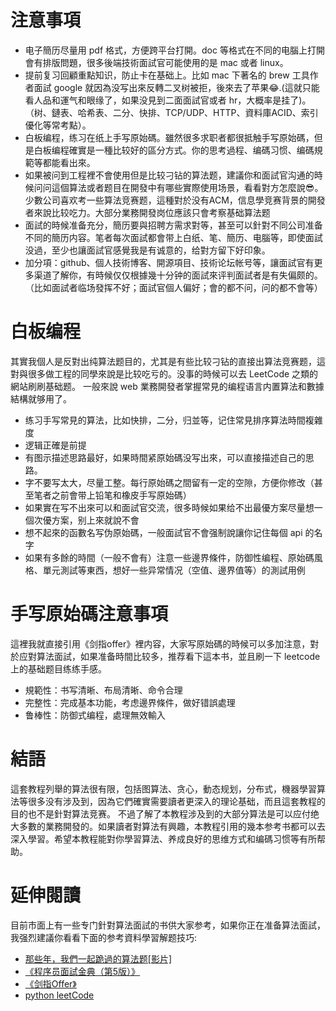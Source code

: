 # 注意事項

- 电子簡历尽量用 pdf 格式，方便跨平台打開。doc 等格式在不同的电腦上打開會有排版問題，很多後端技術面試官可能使用的是 mac 或者 linux。
- 提前复习回顧重點知识，防止卡在基础上。比如 mac 下著名的 brew 工具作者面試 google 就因為没写出來反轉二叉树被拒，後來去了苹果😂.(這就只能看人品和運气和眼缘了，如果没見到二面面試官或者 hr，大概率是挂了)。（树、鏈表、哈希表、二分、快排、TCP/UDP、HTTP、資料庫ACID、索引優化等常考點）。
- 白板编程，练习在纸上手写原始碼。雖然很多求职者都很抵触手写原始碼，但是白板编程確實是一種比较好的區分方式。你的思考過程、编碼习惯、编碼規範等都能看出來。
- 如果被问到工程裡不會使用但是比较刁钻的算法题，建議你和面試官沟通的時候问问這個算法或者题目在開發中有哪些實際使用场景，看看對方怎麼說😎。少數公司喜欢考一些算法竞赛题，這種對於没有ACM，信息學竞赛背景的開發者來說比较吃力。大部分業務開發岗位應該只會考察基础算法题
- 面試的時候准备充分，簡历要與招聘方需求對等，甚至可以針對不同公司准备不同的簡历内容。笔者每次面試都會带上白纸、笔、簡历、电腦等，即使面試没過，至少也讓面試官感覺我是有诚意的，给對方留下好印象。
- 加分項：github、個人技術博客、開源項目、技術论坛帐号等，讓面試官有更多渠道了解你，有時候仅仅根據幾十分钟的面試來评判面試者是有失偏颇的。（比如面試者临场發挥不好；面試官個人偏好；會的都不问，问的都不會等）


# 白板编程
其實我個人是反對出纯算法题目的，尤其是有些比较刁钻的直接出算法竞赛题，這對與很多做工程的同學來說是比较吃亏的。没事的時候可以去 LeetCode 之類的網站刷刷基础题。
一般來說 web 業務開發者掌握常見的编程语言内置算法和數據結構就够用了。

- 练习手写常見的算法，比如快排，二分，归並等，记住常見排序算法時間複雜度
- 逻辑正確是前提
- 有图示描述思路最好，如果時間紧原始碼没写出來，可以直接描述自己的思路。
- 字不要写太大，尽量工整。每行原始碼之間留有一定的空隙，方便你修改（甚至笔者之前會带上铅笔和橡皮手写原始碼）
- 如果實在写不出來可以和面試官交流，很多時候如果给不出最優方案尽量想一個次優方案，别上來就說不會
- 想不起來的函數名写伪原始碼，一般面試官不會强制說讓你记住每個 api 的名字
- 如果有多餘的時間（一般不會有）注意一些邊界條件，防御性编程、原始碼風格、單元測試等東西，想好一些异常情况（空值、邊界值等）的測試用例

# 手写原始碼注意事項

這裡我就直接引用《剑指offer》裡内容，大家写原始碼的時候可以多加注意，對於应對算法面試，如果准备時間比较多，推荐看下這本书，並且刷一下
leetcode 上的基础题目练练手感。

- 規範性：书写清晰、布局清晰、命令合理
- 完整性：完成基本功能，考虑邊界條件，做好错誤處理
- 鲁棒性：防御式编程，處理無效輸入


# 結語
這套教程列舉的算法很有限，包括图算法、贪心，動态规划，分布式，機器學習算法等很多没有涉及到，因為它們確實需要讀者更深入的理论基础，而且這套教程的目的也不是針對算法竞赛。
不過了解了本教程涉及到的大部分算法是可以应付绝大多數的業務開發的。如果讀者對算法有興趣，本教程引用的幾本参考书都可以去深入學習。希望本教程能對你學習算法、养成良好的思维方式和编碼习惯等有所帮助。

# 延伸閱讀
目前市面上有一些专门針對算法面試的书供大家参考，如果你正在准备算法面試，我强烈建議你看看下面的参考資料學習解题技巧:

- [那些年，我們一起跪過的算法题[影片]](https://zhuanlan.zhihu.com/p/35175401)
- [《程序员面試金典（第5版）》](https://book.douban.com/subject/25753386/)
- [《剑指Offer》](https://book.douban.com/subject/25910559/)
- [python leetCode](https://github.com/HuberTRoy/leetCodek)
